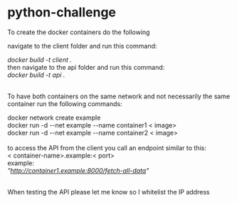# python-challenge  
 
To create the docker containers do the following 

navigate to the client folder and run this command: <br />

*docker build -t client .*
 <br />
then  navigate to the api folder and run this command: <br />
*docker build -t api .*

 <br />
To have both containers on the same network and not necessarily the same container run the following commands:

docker network create example  <br />
docker run -d --net example --name container1 < image>  <br />
docker run -d --net example --name container2 < image> <br />
 <br />
 to access the API from the client you call an endpoint similar to this:  <br />
 < container-name>.example:< port>
  <br />
 example: <br />
 *"http://container1.example:8000/fetch-all-data"*

  <br />
  When testing the API please let me know so I whitelist the IP address 

 
 
